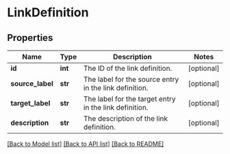 # LinkDefinition

## Properties
Name | Type | Description | Notes
------------ | ------------- | ------------- | -------------
**id** | **int** | The ID of the link definition. | [optional] 
**source_label** | **str** | The label for the source entry in the link definition. | [optional] 
**target_label** | **str** | The label for the target entry in the link definition. | [optional] 
**description** | **str** | The description of the link definition. | [optional] 

[[Back to Model list]](../README.md#documentation-for-models) [[Back to API list]](../README.md#documentation-for-api-endpoints) [[Back to README]](../README.md)

